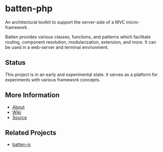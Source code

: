# batten-php

An architectural toolkit to support the server-side of a MVC micro-framework.

Batten provides various classes, functions, and patterns which facilitate routing, component resolution, modularization,
extension, and more. It can be used in a web-server and terminal environment.

## Status

This project is in an early and experimental state. It serves as a
platform for experiments with various framework concepts.

## More Information

* [About](https://github.com/mikecaines/batten-php/wiki/About)
* [Wiki](https://github.com/mikecaines/batten-php/wiki)
* [Source](https://github.com/mikecaines/batten-php)

## Related Projects

* [batten-js](https://github.com/mikecaines/batten-js)

